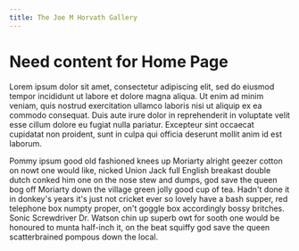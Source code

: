 ```yaml
---
title: The Joe M Horvath Gallery
---
```


# Need content for Home Page

Lorem ipsum dolor sit amet, consectetur adipiscing elit, sed do eiusmod tempor incididunt ut
labore et dolore magna aliqua. Ut enim ad minim veniam, quis nostrud exercitation ullamco laboris
nisi ut aliquip ex ea commodo consequat. Duis aute irure dolor in reprehenderit in voluptate
velit esse cillum dolore eu fugiat nulla pariatur. Excepteur sint occaecat cupidatat non proident,
sunt in culpa qui officia deserunt mollit anim id est laborum.

Pommy ipsum good old fashioned knees up Moriarty alright geezer cotton on nowt one would like, 
nicked Union Jack full English breakast double dutch conked him one on the nose stew and dumps, 
god save the queen bog off Moriarty down the village green jolly good cup of tea. Hadn't done it in
donkey's years it's just not cricket ever so lovely have a bash supper, red telephone box numpty 
proper, on't goggle box accordingly bossy britches. Sonic Screwdriver Dr. Watson chin up superb 
owt for sooth one would be honoured to munta half-inch it, on the beat squiffy god save the queen 
scatterbrained pompous down the local.

